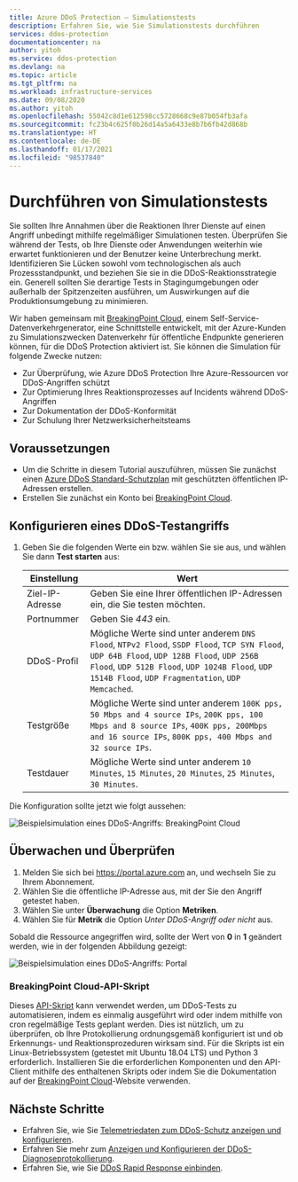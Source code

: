 ```yaml
---
title: Azure DDoS Protection – Simulationstests
description: Erfahren Sie, wie Sie Simulationstests durchführen
services: ddos-protection
documentationcenter: na
author: yitoh
ms.service: ddos-protection
ms.devlang: na
ms.topic: article
ms.tgt_pltfrm: na
ms.workload: infrastructure-services
ms.date: 09/08/2020
ms.author: yitoh
ms.openlocfilehash: 55042c8d1e612598cc5728668c9e87b054fb3afa
ms.sourcegitcommit: fc23b4c625f0b26d14a5a6433e8b7b6fb42d868b
ms.translationtype: HT
ms.contentlocale: de-DE
ms.lasthandoff: 01/17/2021
ms.locfileid: "98537840"
---
```

# <a name="test-through-simulations"></a>Durchführen von Simulationstests

Sie sollten Ihre Annahmen über die Reaktionen Ihrer Dienste auf einen Angriff unbedingt mithilfe regelmäßiger Simulationen testen. Überprüfen Sie während der Tests, ob Ihre Dienste oder Anwendungen weiterhin wie erwartet funktionieren und der Benutzer keine Unterbrechung merkt. Identifizieren Sie Lücken sowohl vom technologischen als auch Prozessstandpunkt, und beziehen Sie sie in die DDoS-Reaktionsstrategie ein. Generell sollten Sie derartige Tests in Stagingumgebungen oder außerhalb der Spitzenzeiten ausführen, um Auswirkungen auf die Produktionsumgebung zu minimieren.

Wir haben gemeinsam mit [BreakingPoint Cloud](https://www.ixiacom.com/products/breakingpoint-cloud), einem Self-Service-Datenverkehrgenerator, eine Schnittstelle entwickelt, mit der Azure-Kunden zu Simulationszwecken Datenverkehr für öffentliche Endpunkte generieren können, für die DDoS Protection aktiviert ist. Sie können die Simulation für folgende Zwecke nutzen:

- Zur Überprüfung, wie Azure DDoS Protection Ihre Azure-Ressourcen vor DDoS-Angriffen schützt
- Zur Optimierung Ihres Reaktionsprozesses auf Incidents während DDoS-Angriffen
- Zur Dokumentation der DDoS-Konformität
- Zur Schulung Ihrer Netzwerksicherheitsteams

## <a name="prerequisites"></a>Voraussetzungen

- Um die Schritte in diesem Tutorial auszuführen, müssen Sie zunächst einen [Azure DDoS Standard-Schutzplan](manage-ddos-protection.md) mit geschützten öffentlichen IP-Adressen erstellen.
- Erstellen Sie zunächst ein Konto bei [BreakingPoint Cloud](http://breakingpoint.cloud/). 

## <a name="configure-a-ddos-test-attack"></a>Konfigurieren eines DDoS-Testangriffs

1. Geben Sie die folgenden Werte ein bzw. wählen Sie sie aus, und wählen Sie dann **Test starten** aus:

    |Einstellung        |Wert                                              |
    |---------      |---------                                          |
    |Ziel-IP-Adresse           | Geben Sie eine Ihrer öffentlichen IP-Adressen ein, die Sie testen möchten.                     |
    |Portnummer   | Geben Sie _443_ ein.                       |
    |DDoS-Profil | Mögliche Werte sind unter anderem `DNS Flood`, `NTPv2 Flood`, `SSDP Flood`, `TCP SYN Flood`, `UDP 64B Flood`, `UDP 128B Flood`, `UDP 256B Flood`, `UDP 512B Flood`, `UDP 1024B Flood`, `UDP 1514B Flood`, `UDP Fragmentation`, `UDP Memcached`.|
    |Testgröße       | Mögliche Werte sind unter anderem `100K pps, 50 Mbps and 4 source IPs`, `200K pps, 100 Mbps and 8 source IPs`, `400K pps, 200Mbps and 16 source IPs`, `800K pps, 400 Mbps and 32 source IPs`.                                  |
    |Testdauer | Mögliche Werte sind unter anderem `10 Minutes`, `15 Minutes`, `20 Minutes`, `25 Minutes`, `30 Minutes`.|

Die Konfiguration sollte jetzt wie folgt aussehen:

![Beispielsimulation eines DDoS-Angriffs: BreakingPoint Cloud](./media/ddos-attack-simulation/ddos-attack-simulation-example-1.png)

## <a name="monitor-and-validate"></a>Überwachen und Überprüfen

1. Melden Sie sich bei https://portal.azure.com an, und wechseln Sie zu Ihrem Abonnement.
1. Wählen Sie die öffentliche IP-Adresse aus, mit der Sie den Angriff getestet haben.
1. Wählen Sie unter **Überwachung** die Option **Metriken**.
1. Wählen Sie für **Metrik** die Option _Unter DDoS-Angriff oder nicht_ aus.

Sobald die Ressource angegriffen wird, sollte der Wert von **0** in **1** geändert werden, wie in der folgenden Abbildung gezeigt:

![Beispielsimulation eines DDoS-Angriffs: Portal](./media/ddos-attack-simulation/ddos-attack-simulation-example-2.png)

### <a name="breakingpoint-cloud-api-script"></a>BreakingPoint Cloud-API-Skript

Dieses [API-Skript](https://github.com/Azure/Azure-Network-Security/tree/master/Azure%20DDoS%20Protection/Breaking%20Point%20SDK) kann verwendet werden, um DDoS-Tests zu automatisieren, indem es einmalig ausgeführt wird oder indem mithilfe von cron regelmäßige Tests geplant werden. Dies ist nützlich, um zu überprüfen, ob Ihre Protokollierung ordnungsgemäß konfiguriert ist und ob Erkennungs- und Reaktionsprozeduren wirksam sind. Für die Skripts ist ein Linux-Betriebssystem (getestet mit Ubuntu 18.04 LTS) und Python 3 erforderlich. Installieren Sie die erforderlichen Komponenten und den API-Client mithilfe des enthaltenen Skripts oder indem Sie die Dokumentation auf der [BreakingPoint Cloud](http://breakingpoint.cloud/)-Website verwenden.

## <a name="next-steps"></a>Nächste Schritte

- Erfahren Sie, wie Sie [Telemetriedaten zum DDoS-Schutz anzeigen und konfigurieren](telemetry.md).
- Erfahren Sie mehr zum [Anzeigen und Konfigurieren der DDoS-Diagnoseprotokollierung](diagnostic-logging.md).
- Erfahren Sie, wie Sie [DDoS Rapid Response einbinden](ddos-rapid-response.md).
